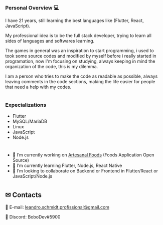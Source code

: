### Personal Overview 💻

I have 21 years, still learning the best languages like (Flutter, React, JavaScript).

My professional idea is to be the full stack developer, trying to learn all sides of languages and softwares learning.

The games in general was an inspiration to start programming, i used to took some source codes and modified by myself before i really started in programation, now I'm focusing on studying, always keeping in mind the organization of the code, this is my dilemma.

I am a person who tries to make the code as readable as possible, always leaving comments in the code sections, making the life easier for people that need a help with my codes.

#
### Expecializations
- Flutter
- MySQL/MariaDB
- Linux
- JavaScript
- Node.js

#
- 👷 I’m currently working on [Artesanal Foods](https://github.com/LeandroTheDev/artesanal_foods) (Foods Application Open Source)
- 📖 I’m currently learning Flutter, Node.js, React Native
- 👯 I’m looking to collaborate on Backend or Frontend in Flutter/React or JavaScript/Node.js
#
## ✉ Contacts
📩 E-mail: leandro.schmidt.profissional@gmail.com

💬 Discord: BoboDev#5900
